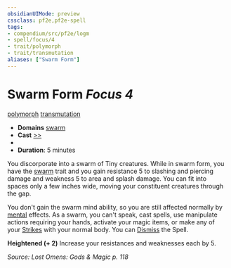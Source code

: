 ```yaml
---
obsidianUIMode: preview
cssclass: pf2e,pf2e-spell
tags:
- compendium/src/pf2e/logm
- spell/focus/4
- trait/polymorph
- trait/transmutation
aliases: ["Swarm Form"]
---
```

# Swarm Form *Focus 4*   
[polymorph](polymorph.md "Polymorph Effect Trait")  [transmutation](transmutation.md "Transmutation School Trait")  

- **Domains** [swarm](Reference/Compendium/Setting/domains.md#Swarm)
- **Cast** [>>](chapter-9-playing-the-game.md#Actions "Two-Action") 
- 
- **Duration**: 5 minutes

You discorporate into a swarm of Tiny creatures. While in swarm form, you have the [swarm](swarm-b1.md "Swarm Creature Trait") trait and you gain resistance 5 to slashing and piercing damage and weakness 5 to area and splash damage. You can fit into spaces only a few inches wide, moving your constituent creatures through the gap.

You don't gain the swarm mind ability, so you are still affected normally by [mental](mental.md "Mental Effect Trait") effects. As a swarm, you can't speak, cast spells, use manipulate actions requiring your hands, activate your magic items, or make any of your [Strikes](strike.md) with your normal body. You can [Dismiss](dismiss.md) the Spell.

**Heightened (+ 2)** Increase your resistances and weaknesses each by 5.

*Source: Lost Omens: Gods & Magic p. 118*